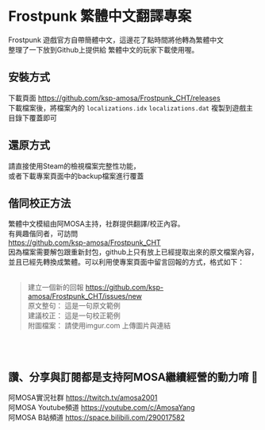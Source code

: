 # Frostpunk 繁體中文翻譯專案
Frostpunk 遊戲官方自帶簡體中文，這邊花了點時間將他轉為繁體中文<br />
整理了一下放到Github上提供給 繁體中文的玩家下載使用喔。<br />

## 安裝方式
下載頁面 https://github.com/ksp-amosa/Frostpunk_CHT/releases <br />
下載檔案後，將檔案內的
`localizations.idx`
`localizations.dat`
複製到遊戲主目錄下覆蓋即可

## 還原方式
請直接使用Steam的檢視檔案完整性功能， <br />
或者下載專案頁面中的backup檔案進行覆蓋 <br />

## 偕同校正方法
繁體中文模組由阿MOSA主持，社群提供翻譯/校正內容。<br />
有興趣偕同者，可訪問<br />
 https://github.com/ksp-amosa/Frostpunk_CHT <br />
因為檔案需要解包跟重新封包，github上只有放上已經提取出來的原文檔案內容，<br />
並且已經先轉換成繁體。可以利用使專案頁面中留言回報的方式，格式如下：<br />
<br />
> 建立一個新的回報 https://github.com/ksp-amosa/Frostpunk_CHT/issues/new <br />
> 原文整句： 這是一句原文範例<br />
> 建議校正： 這是一句校正範例<br />
> 附圖檔案： 請使用imgur.com 上傳圖片與連結<br />
<br />
<br />

## 讚、分享與訂閱都是支持阿MOSA繼續經營的動力唷 :sparkling_heart: 

阿MOSA實況社群  https://twitch.tv/amosa2001 <br />
阿MOSA Youtube頻道  https://youtube.com/c/AmosaYang <br />
阿MOSA B站頻道  https://space.bilibili.com/290017582 <br />

